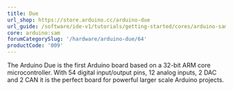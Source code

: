 ```yaml
---
title: Due
url_shop: https://store.arduino.cc/arduino-due
url_guide: /software/ide-v1/tutorials/getting-started/cores/arduino-sam
core: arduino:sam
forumCategorySlug: '/hardware/arduino-due/64'
productCode: '009'
---
```


The Arduino Due is the first Arduino board based on a 32-bit ARM core microcontroller. With 54 digital input/output pins, 12 analog inputs, 2 DAC and 2 CAN it is the perfect board for powerful larger scale Arduino projects.